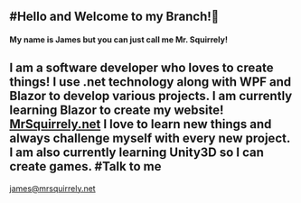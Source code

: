 #Hello and Welcome to my Branch!👋
-----
#### My name is James but you can just call me Mr. Squirrely!

I am a software developer who loves to create things! I use .net technology along with WPF and Blazor to develop various projects.
I am currently learning Blazor to create my website! [MrSquirrely.net](https://mrsquirrely.net)
I love to learn new things and always challenge myself with every new project.
I am also currently learning Unity3D so I can create games.
#Talk to me
-----
[james@mrsquirrely.net](mailto:james@mrsquirrely.net)

<!--
**MrSquirrely/MrSquirrely** is a ✨ _special_ ✨ repository because its `README.md` (this file) appears on your GitHub profile.

Here are some ideas to get you started:

- 🔭 I’m currently working on ...
- 🌱 I’m currently learning ...
- 👯 I’m looking to collaborate on ...
- 🤔 I’m looking for help with ...
- 💬 Ask me about ...
- 📫 How to reach me: ...
- 😄 Pronouns: ...
- ⚡ Fun fact: ...
-->

